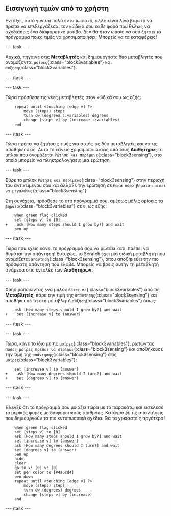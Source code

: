## Εισαγωγή τιμών από το χρήστη

Εντάξει, αυτό γίνεται πολύ εντυπωσιακό, αλλά είναι λίγο βαρετό να πρέπει να επεξεργάζεσαι τον κώδικά σου κάθε φορά που θέλεις να σχεδιάσεις ένα διαφορετικό μοτίβο. Δεν θα ήταν ωραίο να σου ζητάει το πρόγραμμα ποιες τιμές να χρησιμοποιήσει; Μπορείς να τα καταφέρεις!

\--- task \---

Αρχικά, πήγαινε στις **Μεταβλητές** και δημιουργήστε δύο μεταβλητές που ονομάζονται `μοίρες`{:class="block3variables"} και `αύξηση`{:class="block3variables"}.

\--- /task \---

\--- task \---

Τώρα πρόσθεσε τις νέες μεταβλητές στον κώδικά σου ως εξής:

```blocks3
    repeat until <touching [edge v] ?> 
        move (steps) steps
        turn cw (degrees ::variables) degrees
        change [steps v] by (increase ::variables)
    end
```

\--- /task \---

Τώρα πρέπει να ζητήσεις τιμές για αυτές τις δύο μεταβλητές και να τις αποθηκεύσεις. Αυτό το κάνεις χρησιμοποιώντας από τους **Αισθητήρες** το μπλοκ που ονομάζεται `Ρώτησε και περίμενε`{:class="block3sensing"}, στο οποίο μπορείς να πληκτρολογήσεις μια ερώτηση.

\--- task \---

Σύρε το μπλοκ `Ρώτησε και περίμενε`{:class="block3sensing"} στην περιοχή του αντικειμένου σου και άλλαξε την ερώτηση σε `Κατά πόσα βήματα πρέπει να μεγαλώνω;`{:class="block3sensing"}

Στη συνέχεια, πρόσθεσε το στο πρόγραμμά σου, αμέσως μόλις ορίσεις τα `βήματα`{:class="block3variables"} σε `0`, ως εξής:

```blocks3
    when green flag clicked
    set [steps v] to [0]
+    ask [How many steps should I grow by?] and wait
    pen up
```

\--- /task \---

Τώρα που έχεις κάνει το πρόγραμμά σου να ρωτάει κάτι, πρέπει να θυμάται την απάντηση! Ευτυχώς, το Scratch έχει μια ειδική μεταβλητή που ονομάζεται `απάντηση`{:class="block3sensing"}, όπου αποθηκεύει την πιο πρόσφατη απάντηση που έλαβε. Μπορείς να βρεις αυτήν τη μεταβλητή ανάμεσα στις εντολές των **Αισθητήρων**.

\--- task \---

Χρησιμοποιώντας ένα μπλοκ `όρισε σε`{:class="block3variables"} από τις **Μεταβλητές**, πάρε την τιμή της `απάντησης`{:class="block3sensing"} και αποθήκευσέ τη στη μεταβλητή `αύξηση`{:class="block3variables"} όπως:

```blocks3
    ask [How many steps should I grow by?] and wait
+    set [increase v] to (answer)
```

\--- /task \---

\--- task \---

Τώρα, κάνε το ίδιο με τις `μοίρες`{:class="block3variables"}, ρωτώντας `Πόσες μοίρες πρέπει να στρίψω;`{:class="block3sensing"} και αποθήκευσε την τιμή της `απάντησης`{:class="block3sensing"} στις `μοίρες`{:class="block3variables"}:

```blocks3
    set [increase v] to (answer)
+    ask [How many degrees should I turn?] and wait
+    set [degrees v] to (answer)
```

\--- /task \---

\--- task \---

Έλεγξε ότι το πρόγραμμά σου μοιάζει τώρα με το παρακάτω και εκτέλεσέ το μερικές φορές με διαφορετικούς αριθμούς. Κατάγραψε τις απαντήσεις που δημιουργούν τα πιο εντυπωσιακά σχέδια. Θα τα χρειαστείς αργότερα!

```blocks3
    when green flag clicked
    set [steps v] to [0]
    ask [How many steps should I grow by?] and wait
    set [increase v] to (answer)
    ask [How many degrees should I turn?] and wait
    set [degrees v] to (answer)
    pen up
    hide
    clear
    go to x: (0) y: (0)
    set pen color to [#4a6cd4]
    pen down
    repeat until <touching [edge v] ?> 
        move (steps) steps
        turn cw (degrees) degrees
        change [steps v] by (increase)
    end
```

\--- /task \---
